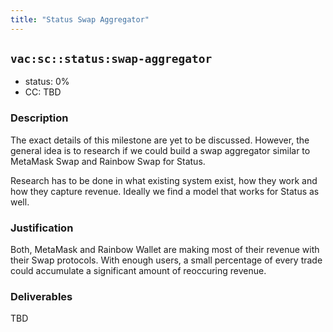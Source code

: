 ```yaml
---
title: "Status Swap Aggregator"
---
```

## `vac:sc::status:swap-aggregator`


- status: 0%
- CC: TBD

### Description

The exact details of this milestone are yet to be discussed. However, the general idea is to research if we could build a swap aggregator similar to MetaMask Swap and Rainbow Swap for Status.

Research has to be done in what existing system exist, how they work and how they capture revenue. Ideally we find a model that works for Status as well.

### Justification

Both, MetaMask and Rainbow Wallet are making most of their revenue with their Swap protocols. With enough users, a small percentage of every trade could accumulate a significant amount of reoccuring revenue.

### Deliverables

TBD


